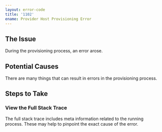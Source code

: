 ```yaml
---
layout: error-code
title: '1102'
ename: Provider Host Provisioning Error
---
```


## The Issue
During the provisioning process, an error arose.

## Potential Causes
There are many things that can result in errors in the provisioning process.

## Steps to Take

### View the Full Stack Trace
The full stack trace includes meta information related to the running process. These may help to pinpoint the exact cause of the error.
